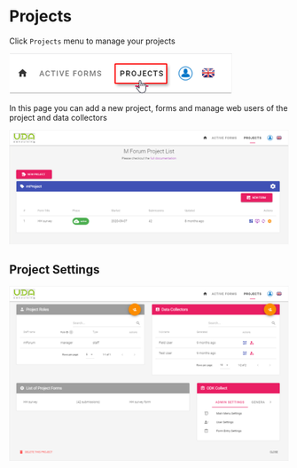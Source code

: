 # Projects

Click `Projects` menu to manage your projects

![An image](./img/s4-ProjectsMenu.png)

In this page you can add a new project, forms and manage web users of the project and data collectors

![An image](./img/s4-Projects.png)

## Project Settings

![An image](./img/s4-ProjectSettings.png)